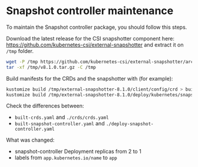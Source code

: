 # Snapshot controller maintenance

To maintain the Snapshot controller package, you should follow this steps.

Download the latest release for the CSI snapshotter component here: <https://github.com/kubernetes-csi/external-snapshotter> and extract it on `/tmp` folder.

```bash
wget -P /tmp https://github.com/kubernetes-csi/external-snapshotter/archive/refs/tags/v8.1.0.tar.gz
tar -xf /tmp/v8.1.0.tar.gz -C /tmp
```

Build manifests for the CRDs and the snapshotter with (for example):

```bash
kustomize build /tmp/external-snapshotter-8.1.0/client/config/crd > built-crds.yaml
kustomize build /tmp/external-snapshotter-8.1.0/deploy/kubernetes/snapshot-controller > built-snapshot-controller.yaml
```

Check the differences between:

- `built-crds.yaml` and `./crds/crds.yaml`
- `built-snapshot-controller.yaml` and `./deploy-snapshot-controller.yaml`

What was changed:

- snapshot-controller Deployment replicas from 2 to 1
- labels from `app.kubernetes.io/name` to `app`
